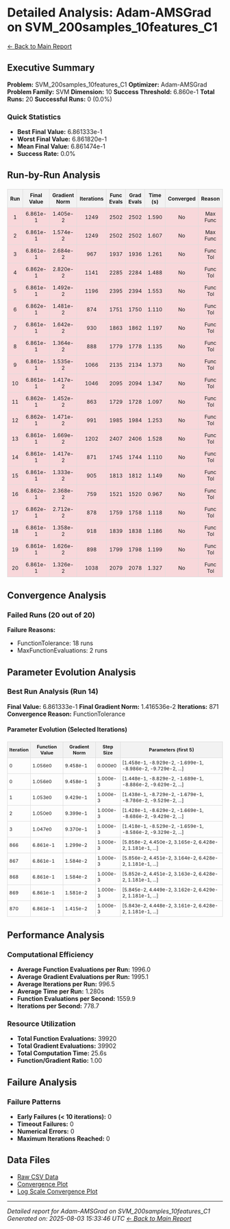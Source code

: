 # Detailed Analysis: Adam-AMSGrad on SVM_200samples_10features_C1
[← Back to Main Report](benchmark_report.md)
## Executive Summary
**Problem:** SVM_200samples_10features_C1
**Optimizer:** Adam-AMSGrad
**Problem Family:** SVM
**Dimension:** 10
**Success Threshold:** 6.860e-1
**Total Runs:** 20
**Successful Runs:** 0 (0.0%)

### Quick Statistics
* **Best Final Value:** 6.861333e-1
* **Worst Final Value:** 6.861820e-1
* **Mean Final Value:** 6.861474e-1
* **Success Rate:** 0.0%


## Run-by-Run Analysis
<table style="border-collapse: collapse; width: 100%; margin: 20px 0; font-size: 12px;">
<tr style="background-color: #f2f2f2;">
<th style="border: 1px solid #ddd; padding: 6px; text-align: center;">Run</th>
<th style="border: 1px solid #ddd; padding: 6px; text-align: center;">Final Value</th>
<th style="border: 1px solid #ddd; padding: 6px; text-align: center;">Gradient Norm</th>
<th style="border: 1px solid #ddd; padding: 6px; text-align: center;">Iterations</th>
<th style="border: 1px solid #ddd; padding: 6px; text-align: center;">Func Evals</th>
<th style="border: 1px solid #ddd; padding: 6px; text-align: center;">Grad Evals</th>
<th style="border: 1px solid #ddd; padding: 6px; text-align: center;">Time (s)</th>
<th style="border: 1px solid #ddd; padding: 6px; text-align: center;">Converged</th>
<th style="border: 1px solid #ddd; padding: 6px; text-align: center;">Reason</th>
</tr>
<tr style="background-color: #f8d7da;">
<td style="border: 1px solid #ddd; padding: 6px; text-align: center;">1</td>
<td style="border: 1px solid #ddd; padding: 6px; text-align: center;">6.861e-1</td>
<td style="border: 1px solid #ddd; padding: 6px; text-align: center;">1.405e-2</td>
<td style="border: 1px solid #ddd; padding: 6px; text-align: center;">1249</td>
<td style="border: 1px solid #ddd; padding: 6px; text-align: center;">2502</td>
<td style="border: 1px solid #ddd; padding: 6px; text-align: center;">2502</td>
<td style="border: 1px solid #ddd; padding: 6px; text-align: center;">1.590</td>
<td style="border: 1px solid #ddd; padding: 6px; text-align: center;">No</td>
<td style="border: 1px solid #ddd; padding: 6px; text-align: center;">Max Func</td>
</tr>
<tr style="background-color: #f8d7da;">
<td style="border: 1px solid #ddd; padding: 6px; text-align: center;">2</td>
<td style="border: 1px solid #ddd; padding: 6px; text-align: center;">6.861e-1</td>
<td style="border: 1px solid #ddd; padding: 6px; text-align: center;">1.574e-2</td>
<td style="border: 1px solid #ddd; padding: 6px; text-align: center;">1249</td>
<td style="border: 1px solid #ddd; padding: 6px; text-align: center;">2502</td>
<td style="border: 1px solid #ddd; padding: 6px; text-align: center;">2502</td>
<td style="border: 1px solid #ddd; padding: 6px; text-align: center;">1.607</td>
<td style="border: 1px solid #ddd; padding: 6px; text-align: center;">No</td>
<td style="border: 1px solid #ddd; padding: 6px; text-align: center;">Max Func</td>
</tr>
<tr style="background-color: #f8d7da;">
<td style="border: 1px solid #ddd; padding: 6px; text-align: center;">3</td>
<td style="border: 1px solid #ddd; padding: 6px; text-align: center;">6.861e-1</td>
<td style="border: 1px solid #ddd; padding: 6px; text-align: center;">2.684e-2</td>
<td style="border: 1px solid #ddd; padding: 6px; text-align: center;">967</td>
<td style="border: 1px solid #ddd; padding: 6px; text-align: center;">1937</td>
<td style="border: 1px solid #ddd; padding: 6px; text-align: center;">1936</td>
<td style="border: 1px solid #ddd; padding: 6px; text-align: center;">1.261</td>
<td style="border: 1px solid #ddd; padding: 6px; text-align: center;">No</td>
<td style="border: 1px solid #ddd; padding: 6px; text-align: center;">Func Tol</td>
</tr>
<tr style="background-color: #f8d7da;">
<td style="border: 1px solid #ddd; padding: 6px; text-align: center;">4</td>
<td style="border: 1px solid #ddd; padding: 6px; text-align: center;">6.862e-1</td>
<td style="border: 1px solid #ddd; padding: 6px; text-align: center;">2.820e-2</td>
<td style="border: 1px solid #ddd; padding: 6px; text-align: center;">1141</td>
<td style="border: 1px solid #ddd; padding: 6px; text-align: center;">2285</td>
<td style="border: 1px solid #ddd; padding: 6px; text-align: center;">2284</td>
<td style="border: 1px solid #ddd; padding: 6px; text-align: center;">1.488</td>
<td style="border: 1px solid #ddd; padding: 6px; text-align: center;">No</td>
<td style="border: 1px solid #ddd; padding: 6px; text-align: center;">Func Tol</td>
</tr>
<tr style="background-color: #f8d7da;">
<td style="border: 1px solid #ddd; padding: 6px; text-align: center;">5</td>
<td style="border: 1px solid #ddd; padding: 6px; text-align: center;">6.861e-1</td>
<td style="border: 1px solid #ddd; padding: 6px; text-align: center;">1.492e-2</td>
<td style="border: 1px solid #ddd; padding: 6px; text-align: center;">1196</td>
<td style="border: 1px solid #ddd; padding: 6px; text-align: center;">2395</td>
<td style="border: 1px solid #ddd; padding: 6px; text-align: center;">2394</td>
<td style="border: 1px solid #ddd; padding: 6px; text-align: center;">1.553</td>
<td style="border: 1px solid #ddd; padding: 6px; text-align: center;">No</td>
<td style="border: 1px solid #ddd; padding: 6px; text-align: center;">Func Tol</td>
</tr>
<tr style="background-color: #f8d7da;">
<td style="border: 1px solid #ddd; padding: 6px; text-align: center;">6</td>
<td style="border: 1px solid #ddd; padding: 6px; text-align: center;">6.862e-1</td>
<td style="border: 1px solid #ddd; padding: 6px; text-align: center;">1.481e-2</td>
<td style="border: 1px solid #ddd; padding: 6px; text-align: center;">874</td>
<td style="border: 1px solid #ddd; padding: 6px; text-align: center;">1751</td>
<td style="border: 1px solid #ddd; padding: 6px; text-align: center;">1750</td>
<td style="border: 1px solid #ddd; padding: 6px; text-align: center;">1.110</td>
<td style="border: 1px solid #ddd; padding: 6px; text-align: center;">No</td>
<td style="border: 1px solid #ddd; padding: 6px; text-align: center;">Func Tol</td>
</tr>
<tr style="background-color: #f8d7da;">
<td style="border: 1px solid #ddd; padding: 6px; text-align: center;">7</td>
<td style="border: 1px solid #ddd; padding: 6px; text-align: center;">6.861e-1</td>
<td style="border: 1px solid #ddd; padding: 6px; text-align: center;">1.642e-2</td>
<td style="border: 1px solid #ddd; padding: 6px; text-align: center;">930</td>
<td style="border: 1px solid #ddd; padding: 6px; text-align: center;">1863</td>
<td style="border: 1px solid #ddd; padding: 6px; text-align: center;">1862</td>
<td style="border: 1px solid #ddd; padding: 6px; text-align: center;">1.197</td>
<td style="border: 1px solid #ddd; padding: 6px; text-align: center;">No</td>
<td style="border: 1px solid #ddd; padding: 6px; text-align: center;">Func Tol</td>
</tr>
<tr style="background-color: #f8d7da;">
<td style="border: 1px solid #ddd; padding: 6px; text-align: center;">8</td>
<td style="border: 1px solid #ddd; padding: 6px; text-align: center;">6.861e-1</td>
<td style="border: 1px solid #ddd; padding: 6px; text-align: center;">1.364e-2</td>
<td style="border: 1px solid #ddd; padding: 6px; text-align: center;">888</td>
<td style="border: 1px solid #ddd; padding: 6px; text-align: center;">1779</td>
<td style="border: 1px solid #ddd; padding: 6px; text-align: center;">1778</td>
<td style="border: 1px solid #ddd; padding: 6px; text-align: center;">1.135</td>
<td style="border: 1px solid #ddd; padding: 6px; text-align: center;">No</td>
<td style="border: 1px solid #ddd; padding: 6px; text-align: center;">Func Tol</td>
</tr>
<tr style="background-color: #f8d7da;">
<td style="border: 1px solid #ddd; padding: 6px; text-align: center;">9</td>
<td style="border: 1px solid #ddd; padding: 6px; text-align: center;">6.861e-1</td>
<td style="border: 1px solid #ddd; padding: 6px; text-align: center;">1.535e-2</td>
<td style="border: 1px solid #ddd; padding: 6px; text-align: center;">1066</td>
<td style="border: 1px solid #ddd; padding: 6px; text-align: center;">2135</td>
<td style="border: 1px solid #ddd; padding: 6px; text-align: center;">2134</td>
<td style="border: 1px solid #ddd; padding: 6px; text-align: center;">1.373</td>
<td style="border: 1px solid #ddd; padding: 6px; text-align: center;">No</td>
<td style="border: 1px solid #ddd; padding: 6px; text-align: center;">Func Tol</td>
</tr>
<tr style="background-color: #f8d7da;">
<td style="border: 1px solid #ddd; padding: 6px; text-align: center;">10</td>
<td style="border: 1px solid #ddd; padding: 6px; text-align: center;">6.861e-1</td>
<td style="border: 1px solid #ddd; padding: 6px; text-align: center;">1.417e-2</td>
<td style="border: 1px solid #ddd; padding: 6px; text-align: center;">1046</td>
<td style="border: 1px solid #ddd; padding: 6px; text-align: center;">2095</td>
<td style="border: 1px solid #ddd; padding: 6px; text-align: center;">2094</td>
<td style="border: 1px solid #ddd; padding: 6px; text-align: center;">1.347</td>
<td style="border: 1px solid #ddd; padding: 6px; text-align: center;">No</td>
<td style="border: 1px solid #ddd; padding: 6px; text-align: center;">Func Tol</td>
</tr>
<tr style="background-color: #f8d7da;">
<td style="border: 1px solid #ddd; padding: 6px; text-align: center;">11</td>
<td style="border: 1px solid #ddd; padding: 6px; text-align: center;">6.862e-1</td>
<td style="border: 1px solid #ddd; padding: 6px; text-align: center;">1.452e-2</td>
<td style="border: 1px solid #ddd; padding: 6px; text-align: center;">863</td>
<td style="border: 1px solid #ddd; padding: 6px; text-align: center;">1729</td>
<td style="border: 1px solid #ddd; padding: 6px; text-align: center;">1728</td>
<td style="border: 1px solid #ddd; padding: 6px; text-align: center;">1.097</td>
<td style="border: 1px solid #ddd; padding: 6px; text-align: center;">No</td>
<td style="border: 1px solid #ddd; padding: 6px; text-align: center;">Func Tol</td>
</tr>
<tr style="background-color: #f8d7da;">
<td style="border: 1px solid #ddd; padding: 6px; text-align: center;">12</td>
<td style="border: 1px solid #ddd; padding: 6px; text-align: center;">6.862e-1</td>
<td style="border: 1px solid #ddd; padding: 6px; text-align: center;">1.471e-2</td>
<td style="border: 1px solid #ddd; padding: 6px; text-align: center;">991</td>
<td style="border: 1px solid #ddd; padding: 6px; text-align: center;">1985</td>
<td style="border: 1px solid #ddd; padding: 6px; text-align: center;">1984</td>
<td style="border: 1px solid #ddd; padding: 6px; text-align: center;">1.253</td>
<td style="border: 1px solid #ddd; padding: 6px; text-align: center;">No</td>
<td style="border: 1px solid #ddd; padding: 6px; text-align: center;">Func Tol</td>
</tr>
<tr style="background-color: #f8d7da;">
<td style="border: 1px solid #ddd; padding: 6px; text-align: center;">13</td>
<td style="border: 1px solid #ddd; padding: 6px; text-align: center;">6.861e-1</td>
<td style="border: 1px solid #ddd; padding: 6px; text-align: center;">1.669e-2</td>
<td style="border: 1px solid #ddd; padding: 6px; text-align: center;">1202</td>
<td style="border: 1px solid #ddd; padding: 6px; text-align: center;">2407</td>
<td style="border: 1px solid #ddd; padding: 6px; text-align: center;">2406</td>
<td style="border: 1px solid #ddd; padding: 6px; text-align: center;">1.528</td>
<td style="border: 1px solid #ddd; padding: 6px; text-align: center;">No</td>
<td style="border: 1px solid #ddd; padding: 6px; text-align: center;">Func Tol</td>
</tr>
<tr style="background-color: #f8d7da;">
<td style="border: 1px solid #ddd; padding: 6px; text-align: center;">14</td>
<td style="border: 1px solid #ddd; padding: 6px; text-align: center;">6.861e-1</td>
<td style="border: 1px solid #ddd; padding: 6px; text-align: center;">1.417e-2</td>
<td style="border: 1px solid #ddd; padding: 6px; text-align: center;">871</td>
<td style="border: 1px solid #ddd; padding: 6px; text-align: center;">1745</td>
<td style="border: 1px solid #ddd; padding: 6px; text-align: center;">1744</td>
<td style="border: 1px solid #ddd; padding: 6px; text-align: center;">1.110</td>
<td style="border: 1px solid #ddd; padding: 6px; text-align: center;">No</td>
<td style="border: 1px solid #ddd; padding: 6px; text-align: center;">Func Tol</td>
</tr>
<tr style="background-color: #f8d7da;">
<td style="border: 1px solid #ddd; padding: 6px; text-align: center;">15</td>
<td style="border: 1px solid #ddd; padding: 6px; text-align: center;">6.861e-1</td>
<td style="border: 1px solid #ddd; padding: 6px; text-align: center;">1.333e-2</td>
<td style="border: 1px solid #ddd; padding: 6px; text-align: center;">905</td>
<td style="border: 1px solid #ddd; padding: 6px; text-align: center;">1813</td>
<td style="border: 1px solid #ddd; padding: 6px; text-align: center;">1812</td>
<td style="border: 1px solid #ddd; padding: 6px; text-align: center;">1.149</td>
<td style="border: 1px solid #ddd; padding: 6px; text-align: center;">No</td>
<td style="border: 1px solid #ddd; padding: 6px; text-align: center;">Func Tol</td>
</tr>
<tr style="background-color: #f8d7da;">
<td style="border: 1px solid #ddd; padding: 6px; text-align: center;">16</td>
<td style="border: 1px solid #ddd; padding: 6px; text-align: center;">6.862e-1</td>
<td style="border: 1px solid #ddd; padding: 6px; text-align: center;">2.368e-2</td>
<td style="border: 1px solid #ddd; padding: 6px; text-align: center;">759</td>
<td style="border: 1px solid #ddd; padding: 6px; text-align: center;">1521</td>
<td style="border: 1px solid #ddd; padding: 6px; text-align: center;">1520</td>
<td style="border: 1px solid #ddd; padding: 6px; text-align: center;">0.967</td>
<td style="border: 1px solid #ddd; padding: 6px; text-align: center;">No</td>
<td style="border: 1px solid #ddd; padding: 6px; text-align: center;">Func Tol</td>
</tr>
<tr style="background-color: #f8d7da;">
<td style="border: 1px solid #ddd; padding: 6px; text-align: center;">17</td>
<td style="border: 1px solid #ddd; padding: 6px; text-align: center;">6.862e-1</td>
<td style="border: 1px solid #ddd; padding: 6px; text-align: center;">2.712e-2</td>
<td style="border: 1px solid #ddd; padding: 6px; text-align: center;">878</td>
<td style="border: 1px solid #ddd; padding: 6px; text-align: center;">1759</td>
<td style="border: 1px solid #ddd; padding: 6px; text-align: center;">1758</td>
<td style="border: 1px solid #ddd; padding: 6px; text-align: center;">1.118</td>
<td style="border: 1px solid #ddd; padding: 6px; text-align: center;">No</td>
<td style="border: 1px solid #ddd; padding: 6px; text-align: center;">Func Tol</td>
</tr>
<tr style="background-color: #f8d7da;">
<td style="border: 1px solid #ddd; padding: 6px; text-align: center;">18</td>
<td style="border: 1px solid #ddd; padding: 6px; text-align: center;">6.861e-1</td>
<td style="border: 1px solid #ddd; padding: 6px; text-align: center;">1.358e-2</td>
<td style="border: 1px solid #ddd; padding: 6px; text-align: center;">918</td>
<td style="border: 1px solid #ddd; padding: 6px; text-align: center;">1839</td>
<td style="border: 1px solid #ddd; padding: 6px; text-align: center;">1838</td>
<td style="border: 1px solid #ddd; padding: 6px; text-align: center;">1.186</td>
<td style="border: 1px solid #ddd; padding: 6px; text-align: center;">No</td>
<td style="border: 1px solid #ddd; padding: 6px; text-align: center;">Func Tol</td>
</tr>
<tr style="background-color: #f8d7da;">
<td style="border: 1px solid #ddd; padding: 6px; text-align: center;">19</td>
<td style="border: 1px solid #ddd; padding: 6px; text-align: center;">6.861e-1</td>
<td style="border: 1px solid #ddd; padding: 6px; text-align: center;">1.626e-2</td>
<td style="border: 1px solid #ddd; padding: 6px; text-align: center;">898</td>
<td style="border: 1px solid #ddd; padding: 6px; text-align: center;">1799</td>
<td style="border: 1px solid #ddd; padding: 6px; text-align: center;">1798</td>
<td style="border: 1px solid #ddd; padding: 6px; text-align: center;">1.199</td>
<td style="border: 1px solid #ddd; padding: 6px; text-align: center;">No</td>
<td style="border: 1px solid #ddd; padding: 6px; text-align: center;">Func Tol</td>
</tr>
<tr style="background-color: #f8d7da;">
<td style="border: 1px solid #ddd; padding: 6px; text-align: center;">20</td>
<td style="border: 1px solid #ddd; padding: 6px; text-align: center;">6.861e-1</td>
<td style="border: 1px solid #ddd; padding: 6px; text-align: center;">1.326e-2</td>
<td style="border: 1px solid #ddd; padding: 6px; text-align: center;">1038</td>
<td style="border: 1px solid #ddd; padding: 6px; text-align: center;">2079</td>
<td style="border: 1px solid #ddd; padding: 6px; text-align: center;">2078</td>
<td style="border: 1px solid #ddd; padding: 6px; text-align: center;">1.327</td>
<td style="border: 1px solid #ddd; padding: 6px; text-align: center;">No</td>
<td style="border: 1px solid #ddd; padding: 6px; text-align: center;">Func Tol</td>
</tr>
</table>

## Convergence Analysis

### Failed Runs (20 out of 20)

**Failure Reasons:**
- FunctionTolerance: 18 runs
- MaxFunctionEvaluations: 2 runs

## Parameter Evolution Analysis

### Best Run Analysis (Run 14)
**Final Value:** 6.861333e-1
**Final Gradient Norm:** 1.416536e-2
**Iterations:** 871
**Convergence Reason:** FunctionTolerance

#### Parameter Evolution (Selected Iterations)

<table style="border-collapse: collapse; width: 100%; margin: 20px 0; font-size: 11px;">
<tr style="background-color: #f2f2f2;">
<th style="border: 1px solid #ddd; padding: 4px;">Iteration</th>
<th style="border: 1px solid #ddd; padding: 4px;">Function Value</th>
<th style="border: 1px solid #ddd; padding: 4px;">Gradient Norm</th>
<th style="border: 1px solid #ddd; padding: 4px;">Step Size</th>
<th style="border: 1px solid #ddd; padding: 4px;">Parameters (first 5)</th>
</tr>
<tr><td style="border: 1px solid #ddd; padding: 4px;">0</td><td style="border: 1px solid #ddd; padding: 4px;">1.056e0</td><td style="border: 1px solid #ddd; padding: 4px;">9.458e-1</td><td style="border: 1px solid #ddd; padding: 4px;">0.000e0</td><td style="border: 1px solid #ddd; padding: 4px;">[1.458e-1, -8.929e-2, -1.699e-1, -8.986e-2, -9.729e-2, ...]</td></tr>
<tr><td style="border: 1px solid #ddd; padding: 4px;">0</td><td style="border: 1px solid #ddd; padding: 4px;">1.056e0</td><td style="border: 1px solid #ddd; padding: 4px;">9.458e-1</td><td style="border: 1px solid #ddd; padding: 4px;">1.000e-3</td><td style="border: 1px solid #ddd; padding: 4px;">[1.448e-1, -8.829e-2, -1.689e-1, -8.886e-2, -9.629e-2, ...]</td></tr>
<tr><td style="border: 1px solid #ddd; padding: 4px;">1</td><td style="border: 1px solid #ddd; padding: 4px;">1.053e0</td><td style="border: 1px solid #ddd; padding: 4px;">9.429e-1</td><td style="border: 1px solid #ddd; padding: 4px;">1.000e-3</td><td style="border: 1px solid #ddd; padding: 4px;">[1.438e-1, -8.729e-2, -1.679e-1, -8.786e-2, -9.529e-2, ...]</td></tr>
<tr><td style="border: 1px solid #ddd; padding: 4px;">2</td><td style="border: 1px solid #ddd; padding: 4px;">1.050e0</td><td style="border: 1px solid #ddd; padding: 4px;">9.399e-1</td><td style="border: 1px solid #ddd; padding: 4px;">1.000e-3</td><td style="border: 1px solid #ddd; padding: 4px;">[1.428e-1, -8.629e-2, -1.669e-1, -8.686e-2, -9.429e-2, ...]</td></tr>
<tr><td style="border: 1px solid #ddd; padding: 4px;">3</td><td style="border: 1px solid #ddd; padding: 4px;">1.047e0</td><td style="border: 1px solid #ddd; padding: 4px;">9.370e-1</td><td style="border: 1px solid #ddd; padding: 4px;">1.000e-3</td><td style="border: 1px solid #ddd; padding: 4px;">[1.418e-1, -8.529e-2, -1.659e-1, -8.586e-2, -9.329e-2, ...]</td></tr>
<tr><td style="border: 1px solid #ddd; padding: 4px;">866</td><td style="border: 1px solid #ddd; padding: 4px;">6.861e-1</td><td style="border: 1px solid #ddd; padding: 4px;">1.299e-2</td><td style="border: 1px solid #ddd; padding: 4px;">1.000e-3</td><td style="border: 1px solid #ddd; padding: 4px;">[5.858e-2, 4.450e-2, 3.165e-2, 6.428e-2, 1.181e-1, ...]</td></tr>
<tr><td style="border: 1px solid #ddd; padding: 4px;">867</td><td style="border: 1px solid #ddd; padding: 4px;">6.861e-1</td><td style="border: 1px solid #ddd; padding: 4px;">1.584e-2</td><td style="border: 1px solid #ddd; padding: 4px;">1.000e-3</td><td style="border: 1px solid #ddd; padding: 4px;">[5.856e-2, 4.451e-2, 3.164e-2, 6.428e-2, 1.181e-1, ...]</td></tr>
<tr><td style="border: 1px solid #ddd; padding: 4px;">868</td><td style="border: 1px solid #ddd; padding: 4px;">6.861e-1</td><td style="border: 1px solid #ddd; padding: 4px;">1.584e-2</td><td style="border: 1px solid #ddd; padding: 4px;">1.000e-3</td><td style="border: 1px solid #ddd; padding: 4px;">[5.852e-2, 4.451e-2, 3.163e-2, 6.428e-2, 1.181e-1, ...]</td></tr>
<tr><td style="border: 1px solid #ddd; padding: 4px;">869</td><td style="border: 1px solid #ddd; padding: 4px;">6.861e-1</td><td style="border: 1px solid #ddd; padding: 4px;">1.581e-2</td><td style="border: 1px solid #ddd; padding: 4px;">1.000e-3</td><td style="border: 1px solid #ddd; padding: 4px;">[5.845e-2, 4.449e-2, 3.162e-2, 6.429e-2, 1.181e-1, ...]</td></tr>
<tr><td style="border: 1px solid #ddd; padding: 4px;">870</td><td style="border: 1px solid #ddd; padding: 4px;">6.861e-1</td><td style="border: 1px solid #ddd; padding: 4px;">1.415e-2</td><td style="border: 1px solid #ddd; padding: 4px;">1.000e-3</td><td style="border: 1px solid #ddd; padding: 4px;">[5.843e-2, 4.448e-2, 3.161e-2, 6.428e-2, 1.181e-1, ...]</td></tr>
</table>

## Performance Analysis

### Computational Efficiency
- **Average Function Evaluations per Run:** 1996.0
- **Average Gradient Evaluations per Run:** 1995.1
- **Average Iterations per Run:** 996.5
- **Average Time per Run:** 1.280s
- **Function Evaluations per Second:** 1559.9
- **Iterations per Second:** 778.7
### Resource Utilization
- **Total Function Evaluations:** 39920
- **Total Gradient Evaluations:** 39902
- **Total Computation Time:** 25.6s
- **Function/Gradient Ratio:** 1.00
## Failure Analysis

### Failure Patterns
- **Early Failures (< 10 iterations):** 0
- **Timeout Failures:** 0
- **Numerical Errors:** 0
- **Maximum Iterations Reached:** 0


## Data Files
* [Raw CSV Data](../data/problems/SVM_200samples_10features_C1_results.csv)
* [Convergence Plot](../plots/SVM_200samples_10features_C1.png)
* [Log Scale Convergence Plot](../plots/SVM_200samples_10features_C1_log.png)


---
*Detailed report for Adam-AMSGrad on SVM_200samples_10features_C1*
*Generated on: 2025-08-03 15:33:46 UTC*
*[← Back to Main Report](../benchmark_report.md)*
